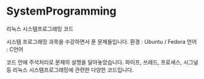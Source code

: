 # SystemProgramming
리눅스 시스템프로그래밍 코드

시스템 프로그래밍 과목을 수강하면서 푼 문제들입니다.
환경 : Ubuntu / Fedora
언어 : C언어

코드 안에 주석처리로 문제의 설명을 달아놓았습니다.
파이프, 쓰레드, 프로세스, 시그널 등 리눅스 시스템프로그래밍에 관련한 다양한 코드입니다.
